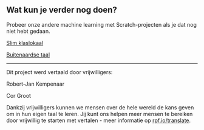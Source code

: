 ## Wat kun je verder nog doen?

Probeer onze andere machine learning met Scratch-projecten als je dat nog niet hebt gedaan.

[Slim klaslokaal](https://projects.raspberrypi.org/nl-NL/projects/smart-classroom)

[Buitenaardse taal](https://projects.raspberrypi.org/nl-NL/projects/alien-language)


***
Dit project werd vertaald door vrijwilligers:

Robert-Jan Kempenaar

Cor Groot

Dankzij vrijwilligers kunnen we mensen over de hele wereld de kans geven om in hun eigen taal te leren. Jij kunt ons helpen meer mensen te bereiken door vrijwillig te starten met vertalen - meer informatie op [rpf.io/translate](https://rpf.io/translate).
